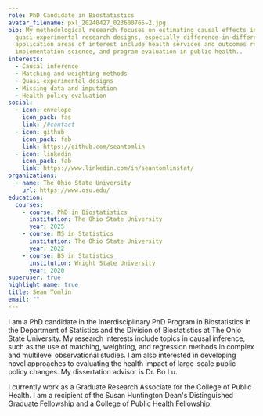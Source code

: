 ```yaml
---
role: PhD Candidate in Biostatistics
avatar_filename: pxl_20240427_023600765~2.jpg
bio: My methodological research focuses on estimating causal effects in
  quasi-experimental research designs, especially difference-in-differences. My
  application areas of interest include health services and outcomes research,
  implementation science, and program evaluation in public health..
interests:
  - Causal inference
  - Matching and weighting methods
  - Quasi-experimental designs
  - Missing data and imputation
  - Health policy evaluation
social:
  - icon: envelope
    icon_pack: fas
    link: /#contact
  - icon: github
    icon_pack: fab
    link: https://github.com/seantomlin
  - icon: linkedin
    icon_pack: fab
    link: https://www.linkedin.com/in/seantomlinstat/
organizations:
  - name: The Ohio State University
    url: https://www.osu.edu/
education:
  courses:
    - course: PhD in Biostatistics
      institution: The Ohio State University
      year: 2025
    - course: MS in Statistics
      institution: The Ohio State University
      year: 2022
    - course: BS in Statistics
      institution: Wright State University
      year: 2020
superuser: true
highlight_name: true
title: Sean Tomlin
email: ""
---
```

I am a PhD candidate in the Interdisciplinary PhD Program in Biostatistics in the Department of Statistics and the Division of Biostatistics at The Ohio State University. My research interests include topics in causal inference, such as the use of matching, weighting, and regression methods in complex and multilevel observational studies. I am also interested in developing novel approaches to evaluating the health impact of large-scale public policy changes. My dissertation advisor is Dr. Bo Lu. 

I currently work as a Graduate Research Associate for the College of Public Health. I am a recipient of the Susan Huntington Dean's Distinguished Graduate Fellowship and a College of Public Health Fellowship. 

<!--- {{< icon name="download" pack="fas" >}} Download my {{< staticref "uploads/resume.pdf" "newtab" >}}resumé{{< /staticref >}} or my {{< staticref "uploads/Sean_Tomlin_CV.pdf" "newtab" >}}CV{{< /staticref >}}. 
--->

